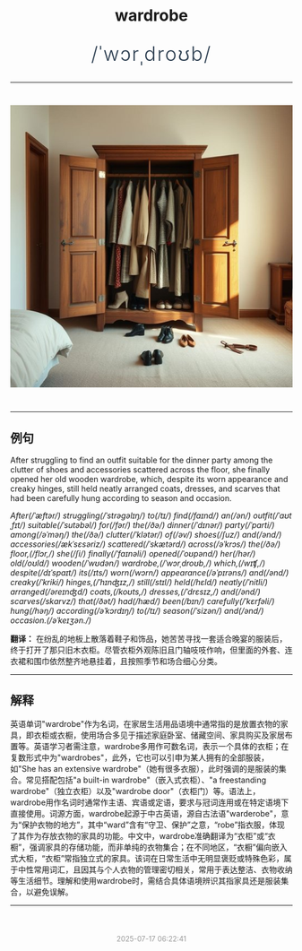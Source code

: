 <div align="center">

# wardrobe

<div style="margin: 30px 0;">
<h1 style="font-size: 2.5em; font-weight: 300; letter-spacing: 2px; margin: 0; color: #2c3e50;">
/ˈwɔrˌdroʊb/
</h1>
</div>

</div>

---

<div align="center" style="margin: 40px 0;">

![wardrobe](images/wardrobe.png)

</div>

---

## 例句

After struggling to find an outfit suitable for the dinner party among the clutter of shoes and accessories scattered across the floor, she finally opened her old wooden wardrobe, which, despite its worn appearance and creaky hinges, still held neatly arranged coats, dresses, and scarves that had been carefully hung according to season and occasion.

*After(/ˈæftər/) struggling(/ˈstrəgəlɪŋ/) to(/tɪ/) find(/faɪnd/) an(/ən/) outfit(/ˈaʊtˌfɪt/) suitable(/ˈsutəbəl/) for(/fər/) the(/ðə/) dinner(/ˈdɪnər/) party(/ˈpɑrti/) among(/əˈməŋ/) the(/ðə/) clutter(/ˈklətər/) of(/əv/) shoes(/ʃuz/) and(/ənd/) accessories(/ækˈsɛsəriz/) scattered(/ˈskætərd/) across(/əˈkrɔs/) the(/ðə/) floor,(/flɔr,/) she(/ʃi/) finally(/ˈfaɪnəli/) opened(/ˈoʊpənd/) her(/hər/) old(/oʊld/) wooden(/ˈwʊdən/) wardrobe,(/ˈwɔrˌdroʊb,/) which,(/wɪʧ,/) despite(/dɪˈspaɪt/) its(/ɪts/) worn(/wɔrn/) appearance(/əˈpɪrəns/) and(/ənd/) creaky(/ˈkriki/) hinges,(/ˈhɪnʤɪz,/) still(/stɪl/) held(/hɛld/) neatly(/ˈnitli/) arranged(/əreɪnʤd/) coats,(/koʊts,/) dresses,(/ˈdrɛsɪz,/) and(/ənd/) scarves(/skɑrvz/) that(/ðət/) had(/hæd/) been(/bɪn/) carefully(/ˈkɛrfəli/) hung(/həŋ/) according(/əˈkɔrdɪŋ/) to(/tɪ/) season(/ˈsizən/) and(/ənd/) occasion.(/əˈkeɪʒən./)*

**翻译：** 在纷乱的地板上散落着鞋子和饰品，她苦苦寻找一套适合晚宴的服装后，终于打开了那只旧木衣柜。尽管衣柜外观陈旧且门轴吱吱作响，但里面的外套、连衣裙和围巾依然整齐地悬挂着，且按照季节和场合细心分类。

---

## 解释

英语单词"wardrobe"作为名词，在家居生活用品语境中通常指的是放置衣物的家具，即衣柜或衣橱，使用场合多见于描述家庭卧室、储藏空间、家具购买及家居布置等。英语学习者需注意，wardrobe多用作可数名词，表示一个具体的衣柜；在复数形式中为"wardrobes"，此外，它也可以引申为某人拥有的全部服装，如"She has an extensive wardrobe"（她有很多衣服），此时强调的是服装的集合。常见搭配包括"a built-in wardrobe"（嵌入式衣柜）、"a freestanding wardrobe"（独立衣柜）以及"wardrobe door"（衣柜门）等。语法上，wardrobe用作名词时通常作主语、宾语或定语，要求与冠词连用或在特定语境下直接使用。词源方面，wardrobe起源于中古英语，源自古法语"warderobe"，意为“保护衣物的地方”，其中“ward”含有“守卫、保护”之意，“robe”指衣服，体现了其作为存放衣物的家具的功能。中文中，wardrobe准确翻译为“衣柜”或“衣橱”，强调家具的存储功能，而非单纯的衣物集合；在不同地区，“衣橱”偏向嵌入式大柜，“衣柜”常指独立式的家具。该词在日常生活中无明显褒贬或特殊色彩，属于中性常用词汇，且因其与个人衣物的管理密切相关，常用于表达整洁、衣物收纳等生活细节。理解和使用wardrobe时，需结合具体语境辨识其指家具还是服装集合，以避免误解。


---

<div align="center" style="margin-top: 50px;">
<small style="color: #999; font-size: 0.9em;">2025-07-17 06:22:41</small>
</div>
